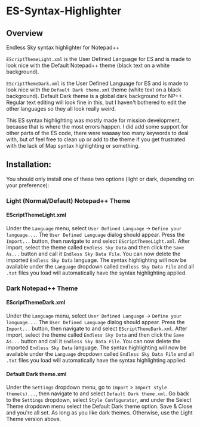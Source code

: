 # ES-Syntax-Highlighter

## Overview

Endless Sky syntax highlighter for Notepad++

`EScriptThemeLight.xml` is the User Defined Language for ES and is made to look nice with the Default Notepad++ theme (black text on a white background).

`EScriptThemeDark.xml` is the User Defined Language for ES and is made to look nice with the `Default Dark theme.xml` theme (white text on a black background). Default Dark theme is a global dark background for NP++. Regular text editing will look fine in this, but I haven't bothered to edit the other languages so they all look really weird.

This ES syntax highlighting was mostly made for mission development, because that is where the most errors happen. I did add some support for other parts of the ES code, there were waaaay too many keywords to deal with, but of feel free to clean up or add to the theme if you get frustrated with the lack of Map syntax highlighting or something.

## Installation: 

You should only install one of these two options (light or dark, depending on your preference):

### Light (Normal/Default) Notepad++ Theme

#### EScriptThemeLight.xml
  Under the `Language` menu, select `User Defined Language` -> `Define your language...`. The `User Defined Language` dialog should appear. Press  the `Import...` button, then navigate to and select `EScriptThemeLight.xml`. After import, select the theme called `Endless Sky Data` and then click the `Save As...` button and call it `Endless Sky Data File`. You can now delete the imported `Endless Sky Data` language. The syntax highlighting will now be available under the `Language` dropdown called `Endless Sky Data File` and all `.txt` files you load will automatically have the syntax highlighting applied.

### Dark Notepad++ Theme

#### EScriptThemeDark.xml
  Under the `Language` menu, select `User Defined Language` -> `Define your language...`. The `User Defined Language` dialog should appear. Press  the `Import...` button, then navigate to and select `EScriptThemeDark.xml`. After import, select the theme called `Endless Sky Data` and then click the `Save As...` button and call it `Endless Sky Data File`. You can now delete the imported `Endless Sky Data` language. The syntax highlighting  will now be available under the `Language` dropdown called `Endless Sky Data File` and all `.txt` files you load will automatically have the syntax highlighting applied.
  
#### Default Dark theme.xml
  Under the `Settings` dropdown menu, go to `Import` > `Import style theme(s)...`, then navigate to and select `Default Dark theme.xml`. Go back to the `Settings` dropdown, select `Style Configurator`, and under the Select Theme dropdown menu select the Default Dark theme option. Save & Close and you're all set. As long as you like dark themes. Otherwise, use the Light Theme version above.
